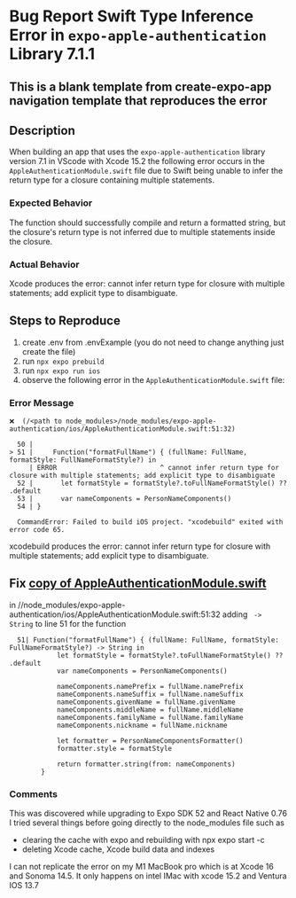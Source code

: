  # Bug Report Swift Type Inference Error in `expo-apple-authentication` Library 7.1.1

## This is a blank template from create-expo-app navigation template that reproduces the error 

## Description

When building an app that uses the `expo-apple-authentication` library version 7.1 in VScode with Xcode 15.2  the following error occurs in the `AppleAuthenticationModule.swift` file due to Swift being unable to infer the return type for a closure containing multiple statements.

### Expected Behavior
The function should successfully compile and return a formatted string, but the closure's return type is not inferred due to multiple statements inside the closure.

### Actual Behavior
Xcode produces the error: cannot infer return type for closure with multiple statements; add explicit type to disambiguate.

## Steps to Reproduce
1. create .env from .envExample (you do not need to change anything just create the file)
3. run ```npx expo prebuild```
4. run ```npx expo run ios```
5. observe the following error in the `AppleAuthenticationModule.swift` file:


### Error Message
```
❌  (/<path to node_modules>/node_modules/expo-apple-authentication/ios/AppleAuthenticationModule.swift:51:32)

  50 | 
> 51 |     Function("formatFullName") { (fullName: FullName, formatStyle: FullNameFormatStyle?) in
     | ERROR                          ^ cannot infer return type for closure with multiple statements; add explicit type to disambiguate
  52 |       let formatStyle = formatStyle?.toFullNameFormatStyle() ?? .default
  53 |       var nameComponents = PersonNameComponents()
  54 | }

  CommandError: Failed to build iOS project. "xcodebuild" exited with error code 65.
  ```
  
  xcodebuild produces the error: cannot infer return type for closure with multiple statements; add explicit type to disambiguate.
  
  
  ## Fix [copy of AppleAuthenticationModule.swift](https://github.com/rybaier/bug_report_expo_apple_auth/blob/main/AppleAuthenticationModule.swift)
  in /<path to node_modules>/node_modules/expo-apple-authentication/ios/AppleAuthenticationModule.swift:51:32
adding ``` -> String```  to line 51 for the function 
  ```
    51| Function("formatFullName") { (fullName: FullName, formatStyle: FullNameFormatStyle?) -> String in
              let formatStyle = formatStyle?.toFullNameFormatStyle() ?? .default
              var nameComponents = PersonNameComponents()
          
              nameComponents.namePrefix = fullName.namePrefix
              nameComponents.nameSuffix = fullName.nameSuffix
              nameComponents.givenName = fullName.givenName
              nameComponents.middleName = fullName.middleName
              nameComponents.familyName = fullName.familyName
              nameComponents.nickname = fullName.nickname
          
              let formatter = PersonNameComponentsFormatter()
              formatter.style = formatStyle
          
              return formatter.string(from: nameComponents)
          }
  ```

### Comments 
This was discovered while upgrading to Expo SDK 52 and React Native 0.76
I tried several things before going directly to the node_modules file 
such as
- clearing the cache with expo and rebuilding with npx expo start -c
- deleting Xcode cache, Xcode build data and indexes 

I can not replicate the error on my M1 MacBook pro which is at Xcode 16 and Sonoma 14.5. 
It only happens on intel IMac with xcode 15.2 and Ventura IOS 13.7
